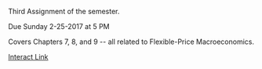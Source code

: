 Third Assignment of the semester.

Due Sunday 2-25-2017 at 5 PM

Covers Chapters 7, 8, and 9 -- all related to Flexible-Price Macroeconomics.

[Interact Link](http://datahub.berkeley.edu/user-redirect/interact?account=ds-modules&repo=ECON-101B&branch=flex_price_economy&path=flex_price)